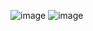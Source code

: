![image](https://github.com/user-attachments/assets/55204c14-3cfe-40da-9f3b-4740f0c59ce6)
![image](https://github.com/user-attachments/assets/17cef45b-334d-4729-b395-815760123ef2)
